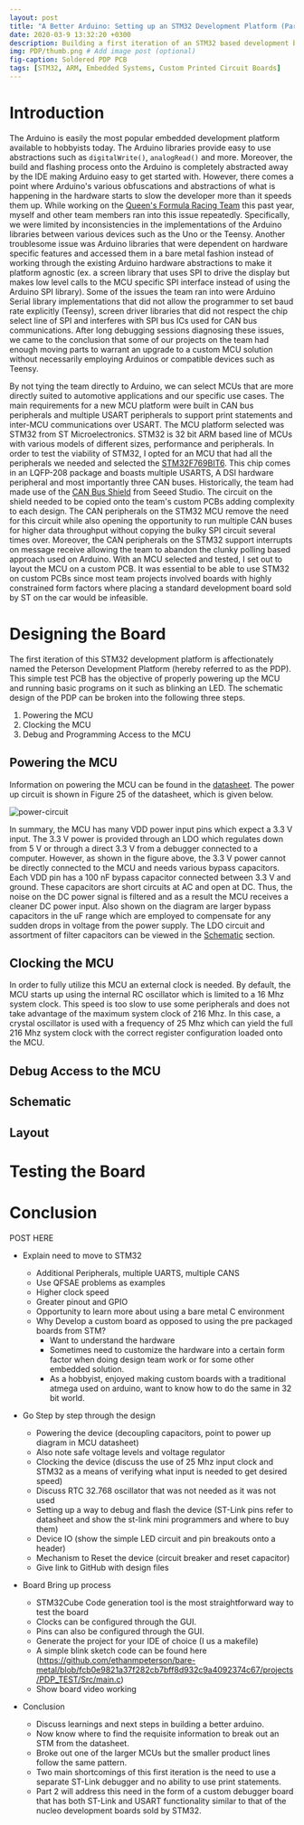```yaml
---
layout: post
title: "A Better Arduino: Setting up an STM32 Development Platform (Part 1)"
date: 2020-03-9 13:32:20 +0300
description: Building a first iteration of an STM32 based development board.
img: PDP/thumb.png # Add image post (optional)
fig-caption: Soldered PDP PCB
tags: [STM32, ARM, Embedded Systems, Custom Printed Circuit Boards]
---
```


# Introduction

The Arduino is easily the most popular embedded development platform available
to hobbyists today. The Arduino libraries provide easy to use abstractions such
as `digitalWrite()`, `analogRead()` and more. Moreover, the build and flashing
process onto the Arduino is completely abstracted away by the IDE making Arduino
easy to get started with. However, there comes a point where Arduino's various
obfuscations and abstractions of what is happening in the hardware starts to
slow the developer more than it speeds them up. While working on the [Queen's
Formula Racing Team](https://www.qfsae.ca/) this past year, myself and other
team members ran into this issue repeatedly. Specifically, we were limited by
inconsistencies in the implementations of the Arduino libraries between various
devices such as the Uno or the Teensy. Another troublesome issue was Arduino
libraries that were dependent on hardware specific features and accessed them in
a bare metal fashion instead of working through the existing Arduino hardware
abstractions to make it platform agnostic (ex. a screen library that uses SPI to
drive the display but makes low level calls to the MCU specific SPI interface
instead of using the Arduino SPI library). Some of the issues the team ran into
were Arduino Serial library implementations that did not allow the programmer to
set baud rate explicitly (Teensy), screen driver libraries that did not respect
the chip select line of SPI and interferes with SPI bus ICs used for CAN bus
communications. After long debugging sessions diagnosing these issues, we came
to the conclusion that some of our projects on the team had enough moving parts
to warrant an upgrade to a custom MCU solution without necessarily employing
Arduinos or compatible devices such as Teensy.

By not tying the team directly to Arduino, we can select MCUs that are more
directly suited to automotive applications and our specific use cases. The main
requirements for a new MCU platform were built in CAN bus peripherals and
multiple USART peripherals to support print statements and inter-MCU
communications over USART. The MCU platform selected was STM32 from ST
Microelectronics. STM32 is 32 bit ARM based line of MCUs with various models of
different sizes, performance and peripherals. In order to test the viability of
STM32, I opted for an MCU that had all the peripherals we needed and selected
the
[STM32F769BIT6](https://www.st.com/en/microcontrollers-microprocessors/stm32f769bi.html).
This chip comes in an LQFP-208 package and boasts multiple USARTS, A DSI
hardware peripheral and most importantly three CAN buses. Historically, the team
had made use of the [CAN Bus
Shield](https://wiki.seeedstudio.com/CAN-BUS_Shield_V2.0/) from Seeed Studio.
The circuit on the shield needed to be copied onto the team's custom PCBs adding
complexity to each design. The CAN peripherals on the STM32 MCU remove the need
for this circuit while also opening the opportunity to run multiple CAN buses
for higher data throughput without copying the bulky SPI circuit several times
over. Moreover, the CAN peripherals on the STM32 support interrupts on message
receive allowing the team to abandon the clunky polling based approach used on
Arduino. With an MCU selected and tested, I set out to layout the MCU on a
custom PCB. It was essential to be able to use STM32 on custom PCBs since most
team projects involved boards with highly constrained form factors where placing
a standard development board sold by ST on the car would be infeasible.

# Designing the Board

The first iteration of this STM32 development platform is affectionately named
the Peterson Development Platform (hereby referred to as the PDP). This simple
test PCB has the objective of properly powering up the MCU and running basic
programs on it such as blinking an LED. The schematic design of the PDP can be broken into the following three steps.

1. Powering the MCU
2. Clocking the MCU
3. Debug and Programming Access to the MCU

## Powering the MCU

Information on powering the MCU can be found in the
[datasheet](https://www.st.com/resource/en/datasheet/stm32f769bi.pdf). The power up circuit is shown in Figure 25 of the datasheet, which is given below.

![power-circuit](../assets/img/PDP/power-scheme.png)

In summary, the MCU has many VDD power input pins which expect a 3.3 V input.
The 3.3 V power is provided through an LDO which regulates down from 5 V or
through a direct 3.3 V from a debugger connected to a computer. However, as
shown in the figure above, the 3.3 V power cannot be directly connected to the
MCU and needs various bypass capacitors. Each VDD pin has a 100 nF bypass
capacitor connected between 3.3 V and ground. These capacitors are short
circuits at AC and open at DC. Thus, the noise on the DC power signal is
filtered and as a result the MCU receives a cleaner DC power input. Also shown
on the diagram are larger bypass capacitors in the uF range which are employed
to compensate for any sudden drops in voltage from the power supply. The LDO
circuit and assortment of filter capacitors can be viewed in the
[Schematic](#schematic) section.

## Clocking the MCU

In order to fully utilize this MCU an external clock is needed. By default, the
MCU starts up using the internal RC oscillator which is limited to a 16 Mhz
system clock. This speed is too slow to use some peripherals and does not take
advantage of the maximum system clock of 216 Mhz. In this case, a crystal
oscillator is used with a frequency of 25 Mhz which can yield the full 216 Mhz
system clock with the correct register configuration loaded onto the MCU. 

## Debug Access to the MCU

## Schematic

## Layout

# Testing the Board

# Conclusion

POST HERE

- Explain need to move to STM32
    - Additional Peripherals, multiple UARTS, multiple CANS
    - Use QFSAE problems as examples
    - Higher clock speed
    - Greater pinout and GPIO
    - Opportunity to learn more about using a bare metal C environment
    - Why Develop a custom board as opposed to using the pre packaged boards from STM?
        - Want to understand the hardware
        - Sometimes need to customize the hardware into a certain form factor when doing design team work or for some other embedded solution.
        - As a hobbyist, enjoyed making custom boards with a traditional atmega used on arduino, want to know how to do the same in 32 bit world.

- Go Step by step through the design
    - Powering the device (decoupling capacitors, point to power up diagram in MCU datasheet)
    - Also note safe voltage levels and voltage regulator
    - Clocking the device (discuss the use of 25 Mhz input clock and STM32 as a means of verifying what input is needed to get desired speed)
    - Discuss RTC 32.768 oscillator that was not needed as it was not used
    - Setting up a way to debug and flash the device (ST-Link pins refer to datasheet and show the st-link mini programmers and where to buy them)
    - Device IO (show the simple LED circuit and pin breakouts onto a header)
    - Mechanism to Reset the device (circuit breaker and reset capacitor)
    - Give link to GitHub with design files

- Board Bring up process
    - STM32Cube Code generation tool is the most straightforward way to test the board
    - Clocks can be configured through the GUI.
    - Pins can also be configured through the GUI.
    - Generate the project for your IDE of choice (I us a makefile)
    - A simple blink sketch code can be found here (https://github.com/ethanmpeterson/bare-metal/blob/fcb0e9821a37f282cb7bff8d932c9a4092374c67/projects/PDP_TEST/Src/main.c)
    - Show board video working

- Conclusion
    - Discuss learnings and next steps in building a better arduino.
    - Now know where to find the requisite information to break out an STM from the datasheet.
    - Broke out one of the larger MCUs but the smaller product lines follow the same pattern.
    - Two main shortcomings of this first iteration is the need to use a separate ST-Link debugger and no ability to use print statements.
    - Part 2 will address this need in the form of a custom debugger board that has both ST-Link and USART functionality similar to that of the nucleo development boards
    sold by STM32.